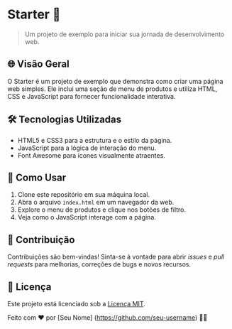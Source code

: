 # Starter 🚀

> Um projeto de exemplo para iniciar sua jornada de desenvolvimento web.

## 🌐 Visão Geral

O Starter é um projeto de exemplo que demonstra como criar uma página web simples. Ele inclui uma seção de menu de produtos e utiliza HTML, CSS e JavaScript para fornecer funcionalidade interativa.

## 🛠️ Tecnologias Utilizadas

- HTML5 e CSS3 para a estrutura e o estilo da página.
- JavaScript para a lógica de interação do menu.
- Font Awesome para ícones visualmente atraentes.

## 📖 Como Usar

1. Clone este repositório em sua máquina local.
2. Abra o arquivo `index.html` em um navegador da web.
3. Explore o menu de produtos e clique nos botões de filtro.
4. Veja como o JavaScript interage com a página.

## 🤝 Contribuição

Contribuições são bem-vindas! Sinta-se à vontade para abrir _issues_ e _pull requests_ para melhorias, correções de bugs e novos recursos.

## 📄 Licença

Este projeto está licenciado sob a [Licença MIT](https://opensource.org/licenses/MIT).

Feito com ❤️ por [Seu Nome] (https://github.com/seu-username) 👨‍💻
